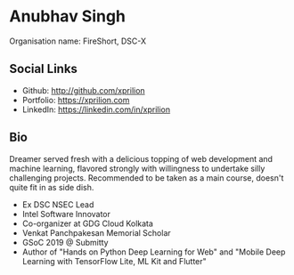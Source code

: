 # Anubhav Singh

Organisation name:
FireShort, DSC-X

## Social Links
- Github: http://github.com/xprilion
- Portfolio: https://xprilion.com
- LinkedIn: https://linkedin.com/in/xprilion

## Bio

Dreamer served fresh with a delicious topping of web development and machine learning, flavored strongly with willingness to undertake silly challenging projects. Recommended to be taken as a main course, doesn't quite fit in as side dish.

- Ex DSC NSEC Lead
- Intel Software Innovator
- Co-organizer at GDG Cloud Kolkata
- Venkat Panchpakesan Memorial Scholar
- GSoC 2019 @ Submitty
- Author of "Hands on Python Deep Learning for Web" and "Mobile Deep Learning with TensorFlow Lite, ML Kit and Flutter"
